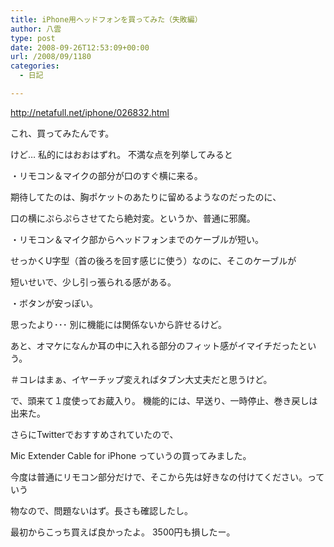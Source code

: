 ```yaml
---
title: iPhone用ヘッドフォンを買ってみた（失敗編）
author: 八雲
type: post
date: 2008-09-26T12:53:09+00:00
url: /2008/09/1180
categories:
  - 日記

---
```

http://netafull.net/iphone/026832.html

これ、買ってみたんです。
  
けど… 私的にはおおはずれ。 不満な点を列挙してみると
  
・リモコン＆マイクの部分が口のすぐ横に来る。
  
期待してたのは、胸ポケットのあたりに留めるようなのだったのに、
  
口の横にぷらぷらさせてたら絶対変。というか、普通に邪魔。
  
・リモコン＆マイク部からヘッドフォンまでのケーブルが短い。
  
せっかくU字型（首の後ろを回す感じに使う）なのに、そこのケーブルが
  
短いせいで、少し引っ張られる感がある。
  
・ボタンが安っぽい。
  
思ったより･･･ 別に機能には関係ないから許せるけど。

あと、オマケになんか耳の中に入れる部分のフィット感がイマイチだったという。
  
＃コレはまぁ、イヤーチップ変えればタブン大丈夫だと思うけど。
  
で、頭来て１度使ってお蔵入り。 機能的には、早送り、一時停止、巻き戻しは出来た。
  
さらにTwitterでおすすめされていたので、
  
Mic Extender Cable for iPhone っていうの買ってみました。
  
今度は普通にリモコン部分だけで、そこから先は好きなの付けてください。っていう
  
物なので、問題ないはず。長さも確認したし。
  
最初からこっち買えば良かったよ。 3500円も損したー。